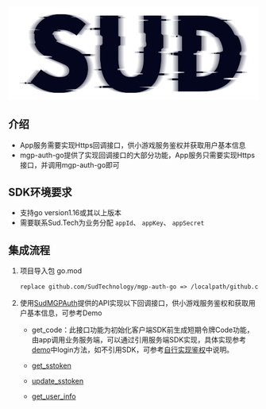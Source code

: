 #

![SUD](../Resource/logo.png)

## 介绍

- App服务需要实现Https回调接口，供小游戏服务鉴权并获取用户基本信息
- mgp-auth-go提供了实现回调接口的大部分功能，App服务只需要实现Https接口，并调用mgp-auth-go即可

## SDK环境要求

- 支持go version1.16或其以上版本
- 需要联系Sud.Tech为业务分配 `appId`、 `appKey`、 `appSecret`

## 集成流程

1. 项目导入包 go.mod

    ```xml
   replace github.com/SudTechnology/mgp-auth-go => /localpath/github.com/SudTechnology/mgp-auth-go
    ```

2. 使用[SudMGPAuth](./API/SudMGPAuth-Go.md)提供的API实现以下回调接口，供小游戏服务鉴权和获取用户基本信息，可参考Demo

   - get_code：此接口功能为初始化客户端SDK前生成短期令牌Code功能，由app调用业务服务端，可以通过引用服务端SDK实现，具体实现参考[demo](https://github.com/SudTechnology/hello-sud-go/releases)中login方法，如不引用SDK，可参考[自行实现鉴权](ImplementAuthenticationByYourself.md)中说明。

   - [get_sstoken](./HttpsCallback/get_sstoken.md)

   - [update_sstoken](./HttpsCallback/update_sstoken.md)

   - [get_user_info](./HttpsCallback/get_user_info.md)
